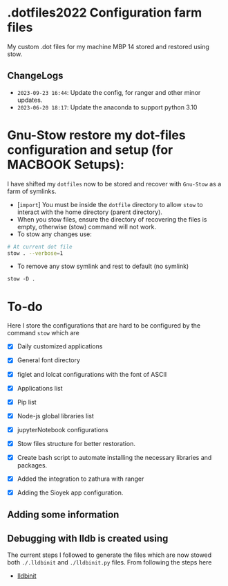 # .dotfiles2022 Configuration farm files
My custom .dot files for my machine MBP 14 stored and restored using stow.

## ChangeLogs
- `2023-09-23 16:44`: Update the config, for ranger and other minor updates.
- `2023-06-20 18:17`: Update the anaconda to support python 3.10

# Gnu-Stow restore my dot-files configuration and setup (for MACBOOK Setups):

I  have shifted my `dotfiles` now to be stored and recover with `Gnu-Stow` as a farm of symlinks.
- [`import`] You must be inside the `dotfile` directory to allow `stow` to
  interact with the home directory (parent directory).
- When you stow files, ensure the directory of recovering the files is empty,
  otherwise (stow) command will not work.
- To stow any changes use:

```sh
# At current dot file
stow . --verbose=1
```
- To remove any stow symlink and rest to default (no symlink)
```
stow -D .
```
# To-do

Here I store the configurations that are hard to be configured by the command `stow` which are

- [x] Daily customized applications
- [x] General font directory
- [x] figlet and lolcat configurations with the font of ASCII
- [x] Applications list
- [x] Pip list
- [x] Node-js global libraries list
- [x] jupyterNotebook configurations
- [x] Stow files structure for better restoration.
- [x] Create bash script to automate installing the necessary libraries and packages.
- [x] Added the integration to zathura with ranger
- [x] Adding the Sioyek app configuration.



## Adding some information
## Debugging with lldb is created using
The current steps I followed to generate the files which are now stowed both
`./.lldbinit` and `./lldbinit.py` files. From following the steps here
- [lldbinit](https://github.com/gdbinit/lldbinit)
